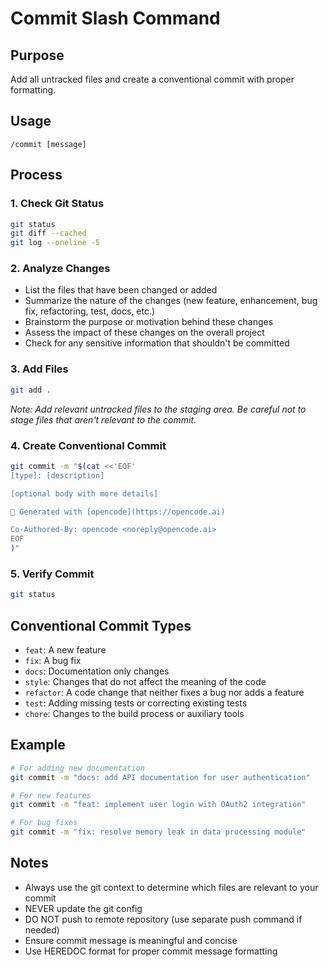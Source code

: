 # Commit Slash Command

## Purpose
Add all untracked files and create a conventional commit with proper formatting.

## Usage
```
/commit [message]
```

## Process

### 1. Check Git Status
```bash
git status
git diff --cached
git log --oneline -5
```

### 2. Analyze Changes
- List the files that have been changed or added
- Summarize the nature of the changes (new feature, enhancement, bug fix, refactoring, test, docs, etc.)
- Brainstorm the purpose or motivation behind these changes
- Assess the impact of these changes on the overall project
- Check for any sensitive information that shouldn't be committed

### 3. Add Files
```bash
git add .
```
*Note: Add relevant untracked files to the staging area. Be careful not to stage files that aren't relevant to the commit.*

### 4. Create Conventional Commit
```bash
git commit -m "$(cat <<'EOF'
[type]: [description]

[optional body with more details]

🤖 Generated with [opencode](https://opencode.ai)

Co-Authored-By: opencode <noreply@opencode.ai>
EOF
)"
```

### 5. Verify Commit
```bash
git status
```

## Conventional Commit Types
- `feat`: A new feature
- `fix`: A bug fix
- `docs`: Documentation only changes
- `style`: Changes that do not affect the meaning of the code
- `refactor`: A code change that neither fixes a bug nor adds a feature
- `test`: Adding missing tests or correcting existing tests
- `chore`: Changes to the build process or auxiliary tools

## Example
```bash
# For adding new documentation
git commit -m "docs: add API documentation for user authentication"

# For new features
git commit -m "feat: implement user login with OAuth2 integration"

# For bug fixes
git commit -m "fix: resolve memory leak in data processing module"
```

## Notes
- Always use the git context to determine which files are relevant to your commit
- NEVER update the git config
- DO NOT push to remote repository (use separate push command if needed)
- Ensure commit message is meaningful and concise
- Use HEREDOC format for proper commit message formatting